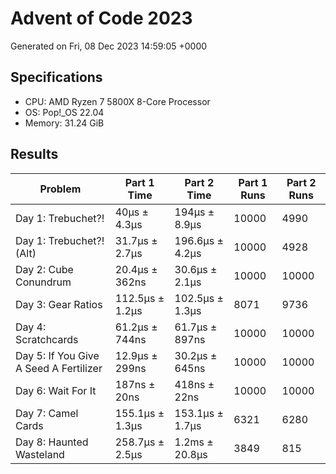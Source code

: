 # Advent of Code 2023

Generated on Fri, 08 Dec 2023 14:59:05 +0000

## Specifications

- CPU: AMD Ryzen 7 5800X 8-Core Processor
- OS: Pop!_OS 22.04
- Memory: 31.24 GiB

## Results

| Problem | Part 1 Time | Part 2 Time | Part 1 Runs | Part 2 Runs |
| ------- | ----------- | ----------- | ----------- | ----------- |
| Day 1: Trebuchet?! | 40µs ± 4.3µs | 194µs ± 8.9µs | 10000 | 4990 |
| Day 1: Trebuchet?! (Alt) | 31.7µs ± 2.7µs | 196.6µs ± 4.2µs | 10000 | 4928 |
| Day 2: Cube Conundrum | 20.4µs ± 362ns | 30.6µs ± 2.1µs | 10000 | 10000 |
| Day 3: Gear Ratios | 112.5µs ± 1.2µs | 102.5µs ± 1.3µs | 8071 | 9736 |
| Day 4: Scratchcards | 61.2µs ± 744ns | 61.7µs ± 897ns | 10000 | 10000 |
| Day 5: If You Give A Seed A Fertilizer | 12.9µs ± 299ns | 30.2µs ± 645ns | 10000 | 10000 |
| Day 6: Wait For It | 187ns ± 20ns | 418ns ± 22ns | 10000 | 10000 |
| Day 7: Camel Cards | 155.1µs ± 1.3µs | 153.1µs ± 1.7µs | 6321 | 6280 |
| Day 8: Haunted Wasteland | 258.7µs ± 2.5µs | 1.2ms ± 20.8µs | 3849 | 815 |

